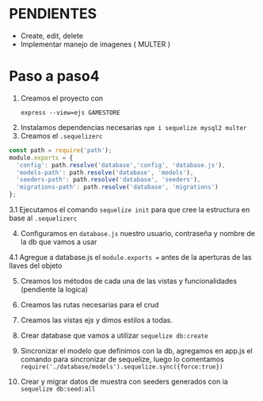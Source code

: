 # PENDIENTES
- Create, edit, delete
- Implementar manejo de imagenes ( MULTER )

# Paso a paso4
 1. Creamos el proyecto con 
    ```
    express --view=ejs GAMESTORE
    ```
 2. Instalamos dependencias necesarias
    ```npm i sequelize mysql2 multer```
 3. Creamos el `.sequelizerc`
```js
const path = require('path');
module.exports = {
  'config': path.resolve('database','config', 'database.js'),
  'models-path': path.resolve('database', 'models'),
  'seeders-path': path.resolve('database', 'seeders'),
  'migrations-path': path.resolve('database', 'migrations')
};
```
3.1 Ejecutamos el comando `sequelize init` para que cree la estructura en base al `.sequelizerc`

4. Configuramos en `database.js` nuestro usuario, contraseña y nombre de la db que vamos a usar

4.1 Agregue a database.js el `module.exports =` antes de la aperturas de las llaves del objeto

5. Creamos los métodos de cada una de las vistas y funcionalidades (pendiente la logica)

 6. Creamos las rutas necesarias para el crud

 7.  Creamos las vistas ejs y dimos estilos a todas.

 8. Crear database que vamos a utilizar `sequelize db:create`

 9. Sincronizar el modelo que definimos con la db, agregamos en app.js el comando para sincronizar de sequelize, luego lo comentamos
``require('./database/models').sequelize.sync({force:true})``
10. Crear y migrar datos de muestra con seeders generados con ia `sequelize db:seed:all`


